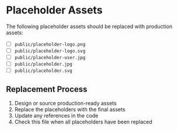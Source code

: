 # Placeholder Assets

The following placeholder assets should be replaced with production assets:

- [ ] `public/placeholder-logo.png`
- [ ] `public/placeholder-logo.svg`
- [ ] `public/placeholder-user.jpg`
- [ ] `public/placeholder.jpg`
- [ ] `public/placeholder.svg`

## Replacement Process

1. Design or source production-ready assets
2. Replace the placeholders with the final assets
3. Update any references in the code
4. Check this file when all placeholders have been replaced
